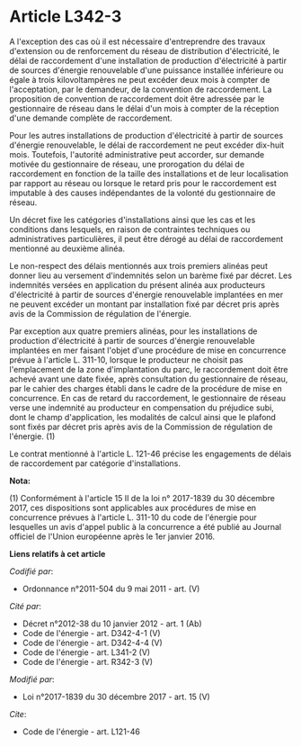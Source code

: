 # Article L342-3

A l'exception des cas où il est nécessaire d'entreprendre des travaux d'extension ou de renforcement du réseau de
distribution d'électricité, le délai de raccordement d'une installation de production d'électricité à partir de sources
d'énergie renouvelable d'une puissance installée inférieure ou égale à trois kilovoltampères ne peut excéder deux mois à
compter de l'acceptation, par le demandeur, de la convention de raccordement. La proposition de convention de raccordement
doit être adressée par le gestionnaire de réseau dans le délai d'un mois à compter de la réception d'une demande complète de
raccordement.

Pour les autres installations de production d'électricité à partir de sources d'énergie renouvelable, le délai de
raccordement ne peut excéder dix-huit mois. Toutefois, l'autorité administrative peut accorder, sur demande motivée du
gestionnaire de réseau, une prorogation du délai de raccordement en fonction de la taille des installations et de leur
localisation par rapport au réseau ou lorsque le retard pris pour le raccordement est imputable à des causes indépendantes de
la volonté du gestionnaire de réseau.

Un décret fixe les catégories d'installations ainsi que les cas et les conditions dans lesquels, en raison de contraintes
techniques ou administratives particulières, il peut être dérogé au délai de raccordement mentionné au deuxième alinéa.

Le non-respect des délais mentionnés aux trois premiers alinéas peut donner lieu au versement d'indemnités selon un barème
fixé par décret. Les indemnités versées en application du présent alinéa aux producteurs d'électricité à partir de sources
d'énergie renouvelable implantées en mer ne peuvent excéder un montant par installation fixé par décret pris après avis de la
Commission de régulation de l'énergie.

Par exception aux quatre premiers alinéas, pour les installations de production d'électricité à partir de sources d'énergie
renouvelable implantées en mer faisant l'objet d'une procédure de mise en concurrence prévue à l'article L. 311-10, lorsque
le producteur ne choisit pas l'emplacement de la zone d'implantation du parc, le raccordement doit être achevé avant une date
fixée, après consultation du gestionnaire de réseau, par le cahier des charges établi dans le cadre de la procédure de mise
en concurrence. En cas de retard du raccordement, le gestionnaire de réseau verse une indemnité au producteur en compensation
du préjudice subi, dont le champ d'application, les modalités de calcul ainsi que le plafond sont fixés par décret pris après
avis de la Commission de régulation de l'énergie. (1)

Le contrat mentionné à l'article L. 121-46 précise les engagements de délais de raccordement par catégorie d'installations.

**Nota:**

(1) Conformément à l'article 15 II de la loi n° 2017-1839 du 30 décembre 2017, ces dispositions sont applicables aux
procédures de mise en concurrence prévues à l'article L. 311-10 du code de l'énergie pour lesquelles un avis d'appel public à
la concurrence a été publié au Journal officiel de l'Union européenne après le 1er janvier 2016.

**Liens relatifs à cet article**

_Codifié par_:

  - Ordonnance n°2011-504 du 9 mai 2011 - art. (V)

_Cité par_:

  - Décret n°2012-38 du 10 janvier 2012 - art. 1 (Ab)
  - Code de l'énergie - art. D342-4-1 (V)
  - Code de l'énergie - art. D342-4-4 (V)
  - Code de l'énergie - art. L341-2 (V)
  - Code de l'énergie - art. R342-3 (V)

_Modifié par_:

  - Loi n°2017-1839 du 30 décembre 2017 - art. 15 (V)

_Cite_:

  - Code de l'énergie - art. L121-46
